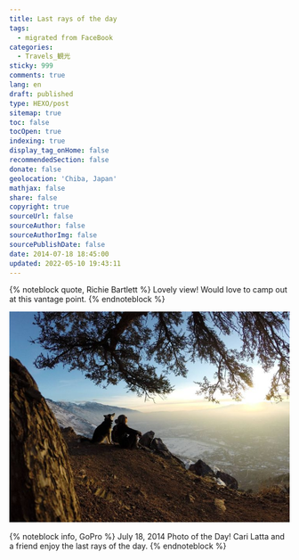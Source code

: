```yaml
---
title: Last rays of the day
tags:
  - migrated from FaceBook
categories:
  - Travels_観光
sticky: 999
comments: true
lang: en
draft: published
type: HEXO/post
sitemap: true
toc: false
tocOpen: true
indexing: true
display_tag_onHome: false
recommendedSection: false
donate: false
geolocation: 'Chiba, Japan'
mathjax: false
share: false
copyright: true
sourceUrl: false
sourceAuthor: false
sourceAuthorImg: false
sourcePublishDate: false
date: 2014-07-18 18:45:00
updated: 2022-05-10 19:43:11
---
```

{% noteblock quote, Richie Bartlett %}
Lovely view! Would love to camp out at this vantage point.
{% endnoteblock %}

![](./Last-rays-of-the-day/10496998_10152414099061919_5224232306966188738_o.jpg)

{% noteblock info, GoPro %}
July 18, 2014
Photo of the Day! 
Cari Latta and a friend enjoy the last rays of the day.
{% endnoteblock %}
